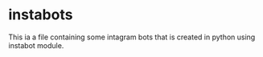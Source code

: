 # instabots
This ia a file containing some intagram bots that is created in python using instabot module.
